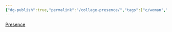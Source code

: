 ```yaml
---
{"dg-publish":true,"permalink":"/collage-presence/","tags":["c/woman","c/faceless","c/bw","c/blue","c/abstract"],"created":"2024-01-08T13:58:36.766-05:00","updated":"2024-01-08T13:59:01.918-05:00"}
---
```



[Presence](https://www.instagram.com/p/ClFd-K6ton-/)
